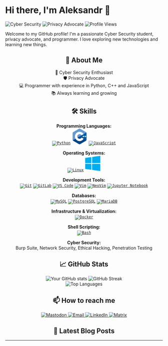 # Hi there, I'm Aleksandr 👋 

![Cyber Security](https://img.shields.io/badge/Cyber%20Security-Specialist-blue)
![Privacy Advocate](https://img.shields.io/badge/Privacy%20Advocate-Active-green)
![Profile Views](https://komarev.com/ghpvc/?username=alcybersec&color=blue)

Welcome to my GitHub profile! I'm a passionate Cyber Security student, privacy advocate, and programmer. I love exploring new technologies and learning new things.

<div align="center"> 

## 🚀 About Me

 🔐 Cyber Security Enthusiast<br>
 🛡️ Privacy Advocate<br>
 💻 Programmer with experience in Python, C++ and JavaScript<br> 
 📚 Always learning and growing<br>

<div align="center">

## 🛠️ Skills

</div>

<div align="center">
    <p><strong>Programming Languages:</strong><br>
      <code><a href="https://www.python.org" title="Python" target="_blank"><img src="https://techstack-generator.vercel.app/python-icon.svg" alt="Python" width="50" height="50"/></a></code>
      <code><a href="https://cplusplus.com/" title="C++" target="_blank"><img src="https://raw.githubusercontent.com/devicons/devicon/master/icons/cplusplus/cplusplus-original.svg" alt="C++" width="50" height="50"/></a></code>
      <code><a href="https://developer.mozilla.org/en-US/docs/Web/JavaScript" title="JavaScript" target="_blank"><img src="https://techstack-generator.vercel.app/js-icon.svg" alt="JavaScript" width="50" height="50"/></a></code>
    </p>
    <p><strong>Operating Systems:</strong><br>
      <code><a href="https://www.linux.org/" title="Linux" target="_blank"><img src="https://github.com/marwin1991/profile-technology-icons/assets/76662862/2481dc48-be6b-4ebb-9e8c-3b957efe69fa" alt="Linux" width="50" height="50"/></a></code>
      <code><a href="https://www.microsoft.com/windows/" title="Windows" target="_blank"><img src="https://raw.githubusercontent.com/devicons/devicon/master/icons/windows8/windows8-original.svg" alt="Windows" width="50" height="50"/></a></code>
    </p>
    <p><strong>Development Tools:</strong><br>
      <code><a href="https://git-scm.com/" title="Git" target="_blank"><img src="https://user-images.githubusercontent.com/25181517/192108372-f71d70ac-7ae6-4c0d-8395-51d8870c2ef0.png" alt="Git" width="50" height="50"/></a></code>
      <code><a href="https://gitlab.com/" title="GitLab" target="_blank"><img src="https://user-images.githubusercontent.com/25181517/192108376-c675d39b-90f6-4073-bde6-5a9291644657.png" alt="GitLab" width="50" height="50"/></a></code>
      <code><a href="https://code.visualstudio.com/" title="VS Code" target="_blank"><img src="https://user-images.githubusercontent.com/25181517/192108891-d86b6220-e232-423a-bf5f-90903e6887c3.png" alt="VS Code" width="50" height="50"/></a></code>
      <code><a href="https://www.vim.org/" title="Vim" target="_blank"><img src="https://user-images.githubusercontent.com/25181517/192108889-232b3431-a585-4b36-a62d-9078bd3641d9.png" alt="Vim" width="50" height="50"/></a></code>
      <code><a href="https://neovim.io/" title="NeoVim" target="_blank"><img src="https://github-production-user-asset-6210df.s3.amazonaws.com/136815194/258326081-b113a23c-5c04-45aa-819c-bd04e8ac2a37.png" alt="NeoVim" width="50" height="50"/></a></code>
      <code><a href="https://jupyter.org/" title="Jupyter" target="_blank"><img src="https://user-images.githubusercontent.com/25181517/183914128-3fc88b4a-4ac1-40e6-9443-9a30182379b7.png" alt="Jupyter Notebook" width="50" height="50"/></a></code>
    </p>
    <p><strong>Databases:</strong><br>
      <code><a href="https://www.mysql.com/" title="MySQL" target="_blank"><img src="https://user-images.githubusercontent.com/25181517/183896128-ec99105a-ec1a-4d85-b08b-1aa1620b2046.png" alt="MySQL" width="50" height="50"/></a></code>
      <code><a href="https://www.postgresql.org/" title="PostgreSQL" target="_blank"><img src="https://user-images.githubusercontent.com/25181517/117208740-bfb78400-adf5-11eb-97bb-09072b6bedfc.png" alt="PostgreSQL" width="50" height="50"/></a></code>
      <code><a href="https://mariadb.org/" title="MariaDB" target="_blank"><img src="https://github.com/marwin1991/profile-technology-icons/assets/136815194/3c698a4f-84e4-4849-a900-476b14311634" alt="MariaDB" width="50" height="50"/></a></code>
    </p>
    <p><strong>Infrastructure & Virtualization:</strong><br>
      <code><a href="https://www.docker.com/" title="Docker" target="_blank"><img src="https://user-images.githubusercontent.com/25181517/117207330-263ba280-adf4-11eb-9b97-0ac5b40bc3be.png" alt="Docker" width="50" height="50"/></a></code>
    </p>
    <p><strong>Shell Scripting:</strong><br>
      <code><a href="https://www.gnu.org/software/bash/" title="Bash" target="_blank"><img src="https://user-images.githubusercontent.com/25181517/192158606-7c2ef6bd-6e04-47cf-b5bc-da2797cb5bda.png" alt="Bash" width="50" height="50"/></a></code>
    </p>
    <p><strong>Cyber Security:</strong><br>
      Burp Suite, Network Security, Ethical Hacking, Penetration Testing
    </p>
</div>
</div>

<div align="center">

## 📈 GitHub Stats

<div align="center">
  <img src="https://github-readme-stats.vercel.app/api?username=alcybersec&show_icons=true&theme=radical" alt="Your GitHub stats" />
  <img src="https://streak-stats.demolab.com?user=alcybersec&theme=radical" alt="GitHub Streak" /><br>
  <img src="https://github-readme-stats.vercel.app/api/top-langs/?username=alcybersec&layout=compact&theme=radical" alt="Top Languages" />
</div>

## 📫 How to reach me

<p align="center">
  <a href="https://defcon.social/@alcybersec">
    <img src="https://img.shields.io/badge/Mastodon-@alcybersec-blue?style=for-the-badge&logo=mastodon" alt="Mastodon">
  </a>
  <a href="mailto:alworkm@proton.me">
    <img src="https://img.shields.io/badge/Email-alworkm@proton.me-red?style=for-the-badge&logo=gmail" alt="Email">
  </a>
  <a href="www.linkedin.com/in/aleksandr-shavyrin">
    <img src="https://img.shields.io/badge/LinkedIn-Profile-blue?style=for-the-badge&logo=linkedin" alt="LinkedIn">
  </a>
  <a href="https://matrix.to/#/@alcybersec:matrix.org">
    <img src="https://img.shields.io/badge/Matrix-@alcybersec:matrix.org-green?style=for-the-badge&logo=matrix" alt="Matrix">
  </a>
</p>

## 📝 Latest Blog Posts

<!-- BLOG-POST-LIST:START  
[Post Title](https://yourblog.com/post-title)<br>
[Post Title](https://yourblog.com/post-title)
<!-- BLOG-POST-LIST:END -->

<!--
## 🧑‍💻 Projects

[Project 1](https://github.com/alcybersec/project1) - Description of project 1

[Project 2](https://github.com/alcybersec/project2) - Description of project 2
-->

<!--
## 🤝 Support

If you like my work, consider buying me a coffee!

[![Buy Me A Coffee](https://img.shields.io/badge/Buy%20Me%20A%20Coffee-Support%20My%20Work-orange)](https://www.buymeacoffee.com/alcybersec)
-->
---
